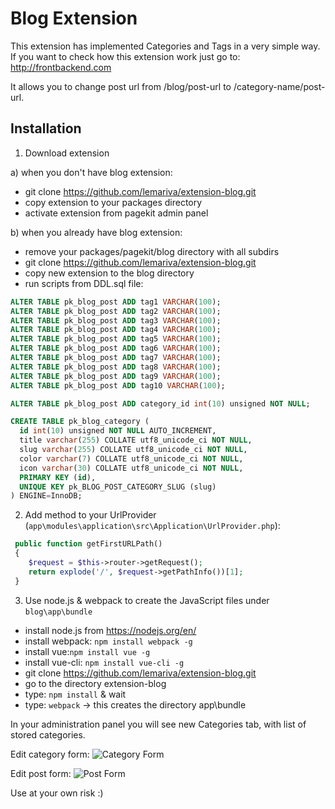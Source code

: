 # Blog Extension

This extension has implemented Categories and Tags in a very simple way. If you want to check how this extension work just go to: http://frontbackend.com

It allows you to change post url from /blog/post-url to /category-name/post-url. 

## Installation

1. Download extension

a) when you don't have blog extension:
- git clone https://github.com/lemariva/extension-blog.git
- copy extension to your packages directory
- activate extension from pagekit admin panel


b) when you already have blog extension:

- remove your packages/pagekit/blog directory with all subdirs
- git clone https://github.com/lemariva/extension-blog.git
- copy new extension to the blog directory
- run scripts from DDL.sql file:

```SQL
ALTER TABLE pk_blog_post ADD tag1 VARCHAR(100);
ALTER TABLE pk_blog_post ADD tag2 VARCHAR(100);
ALTER TABLE pk_blog_post ADD tag3 VARCHAR(100);
ALTER TABLE pk_blog_post ADD tag4 VARCHAR(100);
ALTER TABLE pk_blog_post ADD tag5 VARCHAR(100);
ALTER TABLE pk_blog_post ADD tag6 VARCHAR(100);
ALTER TABLE pk_blog_post ADD tag7 VARCHAR(100);
ALTER TABLE pk_blog_post ADD tag8 VARCHAR(100);
ALTER TABLE pk_blog_post ADD tag9 VARCHAR(100);
ALTER TABLE pk_blog_post ADD tag10 VARCHAR(100);

ALTER TABLE pk_blog_post ADD category_id int(10) unsigned NOT NULL;

CREATE TABLE pk_blog_category (
  id int(10) unsigned NOT NULL AUTO_INCREMENT,
  title varchar(255) COLLATE utf8_unicode_ci NOT NULL,
  slug varchar(255) COLLATE utf8_unicode_ci NOT NULL,
  color varchar(7) COLLATE utf8_unicode_ci NOT NULL,
  icon varchar(30) COLLATE utf8_unicode_ci NOT NULL,
  PRIMARY KEY (id),
  UNIQUE KEY pk_BLOG_POST_CATEGORY_SLUG (slug)
) ENGINE=InnoDB;
```

2. Add method to your UrlProvider (`app\modules\application\src\Application\UrlProvider.php`):
```php
 public function getFirstURLPath()
 {
    $request = $this->router->getRequest();
    return explode('/', $request->getPathInfo())[1];
 }
```

3. Use node.js & webpack to create the JavaScript files under `blog\app\bundle`
- install node.js from https://nodejs.org/en/
- install webpack: `npm install webpack -g`
- install vue:`npm install vue -g`
- install vue-cli: `npm install vue-cli -g`
- git clone https://github.com/lemariva/extension-blog.git
- go to the directory extension-blog
- type: `npm install` & wait
- type: `webpack` -> this creates the directory app\bundle

In your administration panel you will see new Categories tab, with list of stored categories. 

Edit category form:
![Category Form](https://github.com/martinwojtus/extension-blog/blob/master/category-form.png)

Edit post form:
![Post Form](https://github.com/martinwojtus/extension-blog/blob/master/post-edit-form.png)


Use at your own risk :)